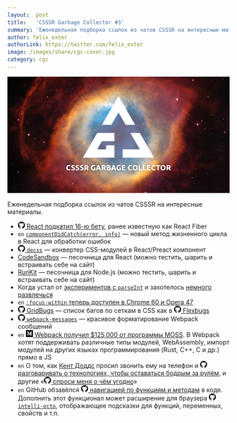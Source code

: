 ```yaml
---
layout:  post
title:   'CSSSR Garbage Collector #3'
summary: 'Еженедельная подборка ссылок из чатов CSSSR на интересные материалы'
author: felix_exter
authorLink: https://twitter.com/felix_exter
image: /images/share/cgc-cover.jpg
category: cgc
---
```


[github]: /images/icons/github.png
[medium]: /images/icons/medium.png
[yt]: /images/icons/youtube.png

![CSSSR Garbage Collector](/images/share/cgc-cover.jpg)

Еженедельная подборка ссылок из чатов CSSSR на интересные материалы.

- [![github] React подкатил 16-ю бету](https://github.com/facebook/react/issues/10294), ранее известную как React Fiber
- `en` [`componentDidCatch(error, info)`](https://facebook.github.io/react/blog/2017/07/26/error-handling-in-react-16.html) — новый метод жизненного цикла в React для обработки ошибок
- [![github] `decss`](https://github.com/kossnocorp/decss) — конвертер CSS-модулей в React/Preact компонент
- [CodeSandbox](https://codesandbox.io/) — песочница для React (можно тестить, шарить и встраивать себе на сайт)
- [RunKit](https://npm.runkit.com) — песочница для Node.js (можно тестить, шарить и встраивать себе на сайт)
- Когда устал от [экспериментов с `parseInt`](https://twitter.com/vaidehijoshi/status/891065113398185984) и захотелось [немного развлечься](https://twitter.com/jplur_/status/891358168688754688)
- `en` [`:focus-within` теперь доступен в Chrome 60 и Opera 47](https://www.chromestatus.com/feature/5363834508279808)
- [![github] GridBugs](https://github.com/rachelandrew/gridbugs) — список багов по сеткам в CSS как в [![github] Flexbugs](https://github.com/philipwalton/flexbugs)
- [![github] `webpack-messages`](https://github.com/lukeed/webpack-messages) — красивое форматирование Webpack сообщений
- `en` [![medium] Webpack получил $125,000 от программы MOSS](https://medium.com/webpack/webpack-awarded-125-000-from-moss-program-f63eeaaf4e15). В Webpack хотят поддерживать различные типы модулей, WebAssembly, импорт модулей на других языках программирования (Rust, C++, C и др.) прямо в JS
- `en` О том, как [Кент Доддс](https://github.com/kentcdodds) просил звонить ему на телефон и [![github] разговаривать о технологиях, чтобы оставаться бодрым за рулём](https://github.com/kentcdodds/ama/issues/295), и другие «[![github] спроси меня о чём угодно](https://github.com/search?q=ama)»
- `en` GitHub обзавёлся [![github] навигацией по функциям и методам](https://github.com/blog/2407-quickly-review-changed-methods-and-functions-in-your-pull-requests) в коде. Дополнить этот функционал может расширение для браузера [![github] `intelli-octo`](https://github.com/pd4d10/intelli-octo), отображающее подсказки для функций, переменных, свойств и т.п.
